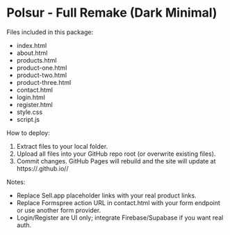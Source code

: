# Polsur - Full Remake (Dark Minimal)
Files included in this package:
- index.html
- about.html
- products.html
- product-one.html
- product-two.html
- product-three.html
- contact.html
- login.html
- register.html
- style.css
- script.js

How to deploy:
1. Extract files to your local folder.
2. Upload all files into your GitHub repo root (or overwrite existing files).
3. Commit changes. GitHub Pages will rebuild and the site will update at https://<your-user>.github.io/<repo>/

Notes:
- Replace Sell.app placeholder links with your real product links.
- Replace Formspree action URL in contact.html with your form endpoint or use another form provider.
- Login/Register are UI only; integrate Firebase/Supabase if you want real auth.